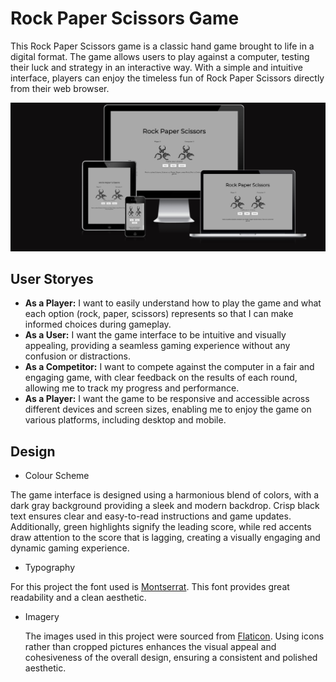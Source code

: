 # Rock Paper Scissors Game

This Rock Paper Scissors game is a classic hand game brought to life in a digital format. The game allows users to play against a computer, testing their luck and strategy in an interactive way. With a simple and intuitive interface, players can enjoy the timeless fun of Rock Paper Scissors directly from their web browser.

![responsive image](documentation/amIResponsive.png)


## User Storyes

 - **As a Player:** I want to easily understand how to play the game and what each option (rock, paper, scissors) represents so that I can make informed choices during gameplay.
 - **As a User:** I want the game interface to be intuitive and visually appealing, providing a seamless gaming experience without any confusion or distractions.
 -  **As a Competitor:** I want to compete against the computer in a fair and engaging game, with clear feedback on the results of each round, allowing me to track my progress and performance.
- **As a Player:** I want the game to be responsive and accessible across different devices and screen sizes, enabling me to enjoy the game on various platforms, including desktop and mobile.


## Design

- Colour Scheme
  
 The game interface is designed using a harmonious blend of colors, with a dark gray background providing a sleek and modern backdrop. Crisp black text ensures clear and easy-to-read instructions and game updates. Additionally, green highlights signify the leading score, while red accents draw attention to the score that is lagging, creating a visually engaging and dynamic gaming experience.

- Typography

For this project the font used is [Montserrat](https://fonts.google.com/specimen/Montserrat).
This font provides great readability and a clean aesthetic.

- Imagery
  
  The images used in this project were sourced from [Flaticon](https://www.flaticon.com/). Using icons rather than cropped pictures enhances the visual appeal and cohesiveness of the overall design, ensuring a consistent and polished aesthetic.
